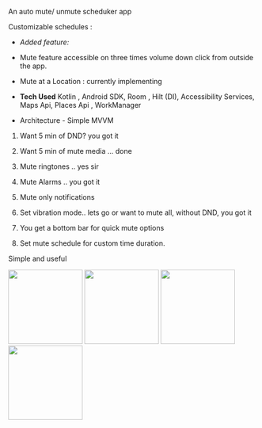 An auto mute/ unmute scheduker app 

Customizable schedules : 
- *Added feature:*
- Mute feature accessible on three times volume down click from outside the app.
- Mute at a Location : currently implementing

- **Tech Used**
  Kotlin , Android SDK, Room , Hilt (DI), Accessibility Services, Maps Api, Places Api , WorkManager
- Architecture - Simple MVVM
  
1. Want 5 min of DND? you got it
2. Want 5 min of mute media ... done
3. Mute ringtones .. yes sir
4. Mute Alarms .. you got it
5. Mute only notifications
6. Set vibration mode.. lets go
or want to mute all, without DND, you got it

7. You get a bottom bar for quick mute options
8. Set mute schedule for custom time duration. 


Simple and useful 

<p align = "centenr">
<img src ="https://github.com/user-attachments/assets/ff170296-4863-4294-95f3-13a1006796c1" width= "150"/>
<img src ="https://github.com/user-attachments/assets/31f58d74-5f60-459e-a907-7c0c98e78358" width= "150"/>
<img src ="https://github.com/user-attachments/assets/3083957a-2f9f-4821-be1c-c04fca267725" width= "150"/>
<img src ="https://github.com/user-attachments/assets/46153686-2b25-495e-89ab-9954af4b233d" width= "150"/>
</p>




